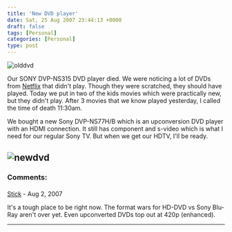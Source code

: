```yaml
---
title: 'New DVD player'
date: Sat, 25 Aug 2007 23:44:13 +0000
draft: false
tags: [Personal]
categories: [Personal]
type: post
---
```


![olddvd](/img/2007/08/ns315sony.jpg)

Our SONY DVP-NS315 DVD player died. We were noticing a lot of DVDs from [Netflix](http://www.netflix.com) that didn't play. Though they were scratched, they should have played. Today we put in two of the kids movies which were practically new, but they didn't play. After 3 movies that we know played yesterday, I called the time of death 11:30am.

We bought a new Sony DVP-NS77H/B which is an upconversion DVD player with an HDMI connection. It still has component and s-video which is what I need for our regular Sony TV. But when we get our HDTV, I'll be ready.

![newdvd](/img/2007/08/sonyns77h.jpg)
---
### Comments:
####
[Stick](http://miscellaneous.net "stick@miscellaneous.net") - <time datetime="2007-08-28 15:15:06">Aug 2, 2007</time>

It's a tough place to be right now. The format wars for HD-DVD vs Sony Blu-Ray aren't over yet. Even upconverted DVDs top out at 420p (enhanced).
<hr />
